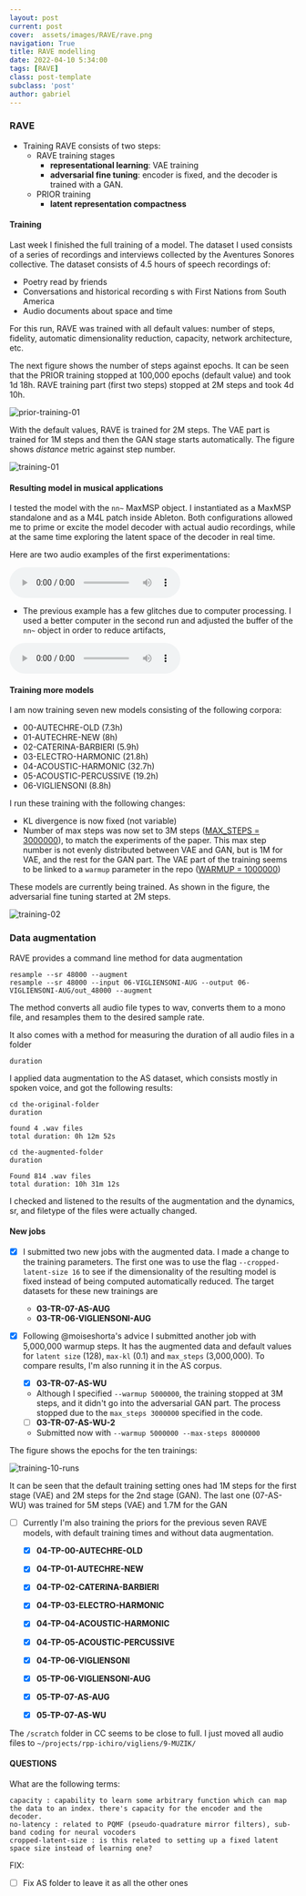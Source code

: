 ```yaml
---
layout: post
current: post
cover:  assets/images/RAVE/rave.png
navigation: True
title: RAVE modelling
date: 2022-04-10 5:34:00
tags: [RAVE]
class: post-template
subclass: 'post'
author: gabriel
---
```


### RAVE
- Training RAVE consists of two steps:
  - RAVE training stages
    - **representational learning**: VAE training 
    - **adversarial fine tuning**: encoder is fixed, and the decoder is trained with a GAN. 
  - PRIOR training
    - **latent representation compactness**

#### Training

Last week I finished the full training of a model. The dataset I used consists of a series of recordings and interviews collected by the Aventures Sonores collective. The dataset consists of 4.5 hours of speech recordings of:
  - Poetry read by friends
  - Conversations and historical recording s with First Nations from South America
  - Audio documents about space and time

For this run, RAVE was trained with all default values: number of steps, fidelity, automatic dimensionality reduction, capacity, network architecture, etc.

The next figure shows the number of steps against epochs. It can be seen that the PRIOR training stopped at 100,000 epochs (default value) and took 1d 18h. RAVE training part (first two steps) stopped at 2M steps and took 4d 10h.

![prior-training-01](assets/images/RAVE/rave-prior-training-01.png)

With the default values, RAVE is trained for 2M steps. The VAE part is trained for 1M steps and then the GAN stage starts automatically. The figure shows *distance* metric against step number.

![training-01](assets/images/RAVE/rave-training-01.png)


#### Resulting model in musical applications

I tested the model with the `nn~` MaxMSP object. I instantiated as a MaxMSP standalone and as a M4L patch inside Ableton. Both configurations allowed me to prime or excite the model decoder with actual audio recordings, while at the same time exploring the latent space of the decoder in real time. 

Here are two audio examples of the first experimentations:

 <audio controls>
  <source src="assets/sounds/AS-01.mp3" type="audio/mpeg">
Your browser does not support the audio element.
</audio> 

- The previous example has a few glitches due to computer processing. I used a better computer in the second run and adjusted the buffer of the `nn~` object in order to reduce artifacts,

<audio controls>
  <source src="assets/sounds/AS-02.mp3" type="audio/mpeg">
Your browser does not support the audio element.
</audio> 


#### Training more models

I am now training seven new models consisting of the following corpora:

- 00-AUTECHRE-OLD (7.3h)
- 01-AUTECHRE-NEW (8h)
- 02-CATERINA-BARBIERI (5.9h)
- 03-ELECTRO-HARMONIC (21.8h)
- 04-ACOUSTIC-HARMONIC (32.7h)
- 05-ACOUSTIC-PERCUSSIVE (19.2h)
- 06-VIGLIENSONI (8.8h)



I run these training with the following changes:
  - KL divergence is now fixed (not variable)
  - Number of max steps was now set to 3M steps ([MAX_STEPS = 3000000](https://github.com/acids-ircam/RAVE/blob/b9e486570bfad18144f5b975734e9618967e1290/train_rave.py#L51)), to match the experiments of the paper. This max step number is not evenly distributed between VAE and GAN, but is 1M for VAE, and the rest for the GAN part. The VAE part of the training seems to be linked to a `warmup` parameter in the repo ([WARMUP = 1000000](https://github.com/acids-ircam/RAVE/blob/b9e486570bfad18144f5b975734e9618967e1290/train_rave.py#L43))
  
These models are currently being trained. As shown in the figure, the adversarial fine tuning started at 2M steps.


![training-02](assets/images/RAVE/rave-training-02.png)

### Data augmentation

RAVE provides a command line method for data augmentation

```
resample --sr 48000 --augment
resample --sr 48000 --input 06-VIGLIENSONI-AUG --output 06-VIGLIENSONI-AUG/out_48000 --augment
```

The method converts all audio file types to wav, converts them to a mono file, and resamples them to the desired sample rate. 

It also comes with a method for measuring the duration of all audio files in a folder

```
duration
```

I applied data augmentation to the AS dataset, which consists mostly in spoken voice, and got the following results:

```
cd the-original-folder
duration

found 4 .wav files
total duration: 0h 12m 52s

cd the-augmented-folder
duration

Found 814 .wav files
total duration: 10h 31m 12s
```

I checked and listened to the results of the augmentation and the dynamics, sr, and filetype of the files were actually changed.

#### New jobs

- [x] I submitted two new jobs with the augmented data.  I made a change to the training parameters. The first one was to use the flag `--cropped-latent-size 16` to see if the dimensionality of the resulting model is fixed instead of being computed automatically reduced. The target datasets for these new trainings are 
  - **03-TR-07-AS-AUG**
  - **03-TR-06-VIGLIENSONI-AUG**

- [x] Following @moiseshorta's advice I submitted another job with 5,000,000 warmup steps. It has the augmented data and default values for `latent size` (128), `max-kl` (0.1) and `max_steps` (3,000,000). To compare results, I'm also running it in the AS corpus.
  - [x] **03-TR-07-AS-WU**
  - Although I specified `--warmup 5000000`, the training stopped at 3M steps, and it didn't go into the adversarial GAN part. The process stopped due to the `max_steps 3000000` specified in the code. 
  - [ ] **03-TR-07-AS-WU-2**
  - Submitted now with `--warmup 5000000 --max-steps 8000000`

The figure shows the epochs for the ten trainings:

![training-10-runs](assets/images/RAVE/rave-training-10runs-01.png)

It can be seen that the default training setting ones had 1M steps for the first stage (VAE) and 2M steps for the 2nd stage (GAN). The last one (07-AS-WU) was trained for 5M steps (VAE) and 1.7M for the GAN

- [ ] Currently I'm also training the priors for the previous seven RAVE models, with default training times and without data augmentation.
  - [x] **04-TP-00-AUTECHRE-OLD**
  - [x] **04-TP-01-AUTECHRE-NEW**
  - [x] **04-TP-02-CATERINA-BARBIERI**
  - [x] **04-TP-03-ELECTRO-HARMONIC**
  - [x] **04-TP-04-ACOUSTIC-HARMONIC**
  - [x] **04-TP-05-ACOUSTIC-PERCUSSIVE**
  - [x] **04-TP-06-VIGLIENSONI**
  - [x] **05-TP-06-VIGLIENSONI-AUG**
  - [x] **05-TP-07-AS-AUG**
  - [x] **05-TP-07-AS-WU**


The `/scratch` folder in CC seems to be close to full. I just moved all audio files to `~/projects/rpp-ichiro/vigliens/9-MUZIK/`



#### QUESTIONS 

What are the following terms:
```
capacity : capability to learn some arbitrary function which can map the data to an index. there's capacity for the encoder and the decoder.
no-latency : related to PQMF (pseudo-quadrature mirror filters), sub-band coding for neural vocoders
cropped-latent-size : is this related to setting up a fixed latent space size instead of learning one?
```

FIX: 

- [ ] Fix AS folder to leave it as all the other ones